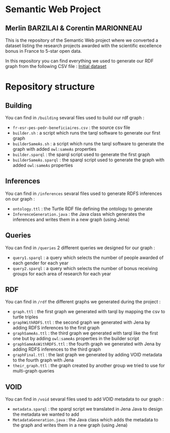 # Semantic Web Project
## Merlin BARZILAI & Corentin MARIONNEAU
This is the repository of the Semantic Web project where we converted a dataset listing the research projects awarded with the scientific excellence bonus in France to 5-star open data.

In this repository you can find everything we used to generate our RDF graph from the following CSV file : [Initial dataset](https://data.enseignementsup-recherche.gouv.fr/explore/dataset/fr-esr-pes-pedr-beneficiaires/)

# Repository structure

## Building

You can find in `/building` sevaral files used to build our rdf graph :
* `fr-esr-pes-pedr-beneficiaires.csv` : the source csv file
* `builder.sh` : a script which runs the tarql software to generate our first graph
* `builderSameAs.sh` : a script which runs the tarql software to generate the graph with added `owl:sameAs` properties
* `builder.sparql` : the sparql script used to generate the first graph
* `builderSameAs.sparql` : the sparql script used to generate the graph with added `owl:sameAs` properties

## Inferences

You can find in `/inferences` sevaral files used to generate RDFS inferences on our graph :
* `ontology.ttl` : the Turtle RDF file defining the ontology to generate
* `InferenceGeneration.java` : the Java class which generates the inferences and writes them in a new graph (using Jena)


## Queries

You can find in `/queries` 2 different queries we designed for our graph :
* `query1.sparql` : a query which selects the number of people awarded of each gender for each year
* `query2.sparql` : a query which selects the number of bonus receiving groups for each area of research for each year

## RDF

You can find in `/rdf` the different graphs we generated during the project :
* `graph.ttl` : the first graph we generated with tarql by mapping the csv to turtle triples
* `graphWithRDFS.ttl` : the second graph we generated with Jena by adding RDFS inferences to the first graph
* `graphSameAs.ttl` : the third graph we generated with tarql like the first one but by adding `owl:sameAs` properties in the builder script
* `graphSameAsWithRDFS.ttl` : the fourth graph we generated with Jena by adding RDFS inferences to the third graph
* `graphFinal.ttl` : the last graph we generated by adding VOID metadata to the fourth graph with Jena
* `their_graph.ttl` : the graph created by another group we tried to use for multi-graph queries

## VOID

You can find in `/void` sevaral files used to add VOID metadata to our graph :
* `metadata.sparql` : the sparql script we translated in Jena Java to design the metadata we wanted to add
* `MetadataGeneration.java` : the Java class which adds the metadata to the graph and writes them in a new graph (using Jena)
